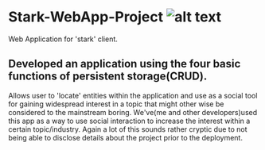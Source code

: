 # Stark-WebApp-Project ![alt text]( https://cdn4.iconfinder.com/data/icons/SUPERVISTA/graphics/png/400/palette.png)
Web Application for 'stark' client.


## Developed an application using the four basic functions of persistent storage(CRUD). 
Allows user to 'locate' entities within the application and use as a social tool for gaining 
widespread interest in a topic that might other wise be considered to the mainstream boring. We've(me and other developers)used this app
as a way to use social interaction to increase the interest within a certain topic/industry. Again a lot of this sounds rather cryptic 
due to not being able to disclose details about the project prior to the deployment. 
